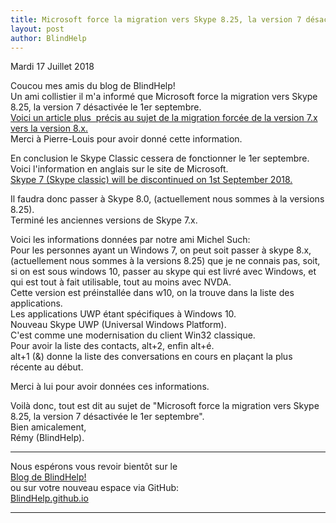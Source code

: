 ```yaml
---
title: Microsoft force la migration vers Skype 8.25, la version 7 désactivée le 1er septembre
layout: post
author: BlindHelp
---
```


<footer>Mardi 17 Juillet 2018</footer>


Coucou mes amis du blog de BlindHelp!               
Un ami collistier il m'a informé que Microsoft force la migration vers Skype 8.25, la version 7 désactivée le 1er septembre.            
[Voici un article plus  précis au sujet de la migration forcée de la version 7.x vers la version 8.x.](https://www.nextinpact.com/news/106866-microsoft-force-migration-vers-skype-8-25-version-7-desactivee-1er-septembre.htm)                     
Merci à Pierre-Louis pour avoir donné cette information.              

En conclusion le Skype Classic cessera de fonctionner le 1er septembre.            
Voici l'information en anglais sur le site de Microsoft.           
[Skype 7 (Skype classic) will be discontinued on 1st September 2018.](https://answers.microsoft.com/en-us/skype/forum/skype_newsms/support-for-skype-7-skype-classic-is-ending-on-1st/28c3578a-128c-40eb-a99b-f3985c925176)                    

Il faudra donc passer à Skype 8.0, (actuellement nous sommes à la versions 8.25).              
Terminé les anciennes versions de Skype 7.x.      

Voici les informations données par notre ami Michel Such:              
Pour les personnes ayant un Windows 7, on peut soit passer à skype 8.x, (actuellement nous sommes à la versions 8.25) que je ne connais pas, soit, si on est sous windows 10, passer au skype qui est livré avec Windows, et qui est tout à fait utilisable, tout au moins avec NVDA.             
Cette version est préinstallée dans w10, on la trouve dans la liste des applications.               
Les applications UWP étant spécifiques à Windows 10.       
Nouveau Skype UWP (Universal Windows Platform).  
C'est comme une modernisation du client Win32 classique.              
Pour avoir la liste des contacts, alt+2, enfin alt+é.          
alt+1 (&) donne la liste des conversations en cours en plaçant la plus récente au début.             

Merci à lui pour avoir données ces informations.   

Voilà donc,  tout est dit au sujet de "Microsoft force la migration vers Skype 8.25, la version 7 désactivée le 1er septembre".            
Bien amicalement,              
Rémy (BlindHelp).

---

Nous espérons vous revoir bientôt sur le      
[Blog de BlindHelp!](http://blindhelp.blogspot.fr/)                    
ou sur  votre nouveau espace via GitHub:                     
[BlindHelp.github.io](https://blindhelp.github.io)                    

---